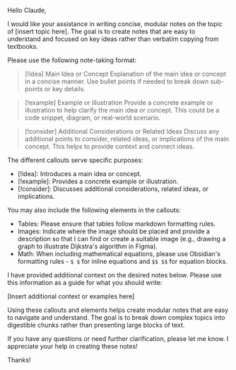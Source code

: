 Hello Claude,

I would like your assistance in writing concise, modular notes on the topic of [insert topic here]. The goal is to create notes that are easy to understand and focused on key ideas rather than verbatim copying from textbooks.

Please use the following note-taking format:

> [!idea] Main Idea or Concept
> Explanation of the main idea or concept in a concise manner. Use bullet points if needed to break down sub-points or key details.

> [!example] Example or Illustration
> Provide a concrete example or illustration to help clarify the main idea or concept. This could be a code snippet, diagram, or real-world scenario.

> [!consider] Additional Considerations or Related Ideas
> Discuss any additional points to consider, related ideas, or implications of the main concept. This helps to provide context and connect ideas.

The different callouts serve specific purposes:
- [!idea]: Introduces a main idea or concept.
- [!example]: Provides a concrete example or illustration.
- [!consider]: Discusses additional considerations, related ideas, or implications.

You may also include the following elements in the callouts:
- Tables: Please ensure that tables follow markdown formatting rules.
- Images: Indicate where the image should be placed and provide a description so that I can find or create a suitable image (e.g., drawing a graph to illustrate Dijkstra's algorithm in Figma).
- Math: When including mathematical equations, please use Obsidian's formatting rules - `$ $` for inline equations and `$$ $$` for equation blocks.

I have provided additional context on the desired notes below. Please use this information as a guide for what you should write:

[Insert additional context or examples here]

Using these callouts and elements helps create modular notes that are easy to navigate and understand. The goal is to break down complex topics into digestible chunks rather than presenting large blocks of text.

If you have any questions or need further clarification, please let me know. I appreciate your help in creating these notes!

Thanks!